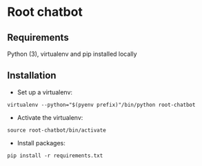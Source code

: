 # Root chatbot

## Requirements

Python (3), virtualenv and pip installed locally

## Installation

- Set up a virtualenv:

`virtualenv --python="$(pyenv prefix)"/bin/python root-chatbot`

- Activate the virtualenv:

`source root-chatbot/bin/activate`

- Install packages:

`pip install -r requirements.txt`
